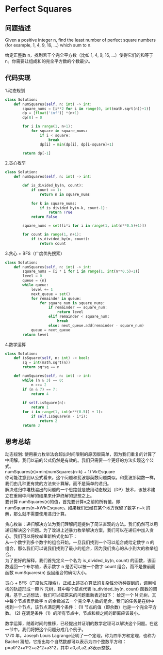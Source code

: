 #  Perfect Squares

## 问题描述

Given a positive integer n, find the least number of perfect square numbers (for example, 1, 4, 9, 16, ...) which sum to n.

给定正整数 n，找到若干个完全平方数（比如 1, 4, 9, 16, ...）使得它们的和等于 n。你需要让组成和的完全平方数的个数最少。

## 代码实现

1.动态规划
```python
class Solution:
    def numSquares(self, n: int) -> int:
        square_nums = [i**2 for i in range(0, int(math.sqrt(n))+1)]
        dp = [float('inf')] *(n+1)
        dp[0] = 0

        for i in range(1, n+1):
            for square in square_nums:
                if i < square:
                    break
                dp[i] = min(dp[i], dp[i-square]+1)

        return dp[-1]
```

2.贪心枚举
```python
class Solution:
    def numSquares(self, n: int) -> int:

        def is_divided_by(n, count):
            if count == 1:
                return n in square_nums
        
            for k in square_nums:
                if is_divided_by(n-k, count-1):
                    return True
            return False

        square_nums = set([i*i for i in range(1, int(n**0.5)+1)])

        for count in range(1, n+1):
            if is_divided_by(n, count):
                return count
```

3.贪心 + BFS（广度优先搜索）
```python
class Solution:
    def numSquares(self, n: int) -> int:
        square_nums = [i * i for i in range(1, int(n**0.5)+1)] 
        level = 0 
        queue = {n} 
        while queue: 
            level += 1 
            next_queue = set() 
            for remainder in queue: 
                for square_num in square_nums: 
                    if remainder == square_num: 
                        return level 
                    elif remainder < square_num: 
                        break 
                    else: next_queue.add(remainder - square_num) 
            queue = next_queue 
        return level
```

4.数学运算
```python
class Solution:
    def isSquare(self, n: int) -> bool:
        sq = int(math.sqrt(n))
        return sq*sq == n

    def numSquares(self, n: int) -> int:
        while (n & 3) == 0: 
            n >>= 2 
        if (n & 7) == 7: 
            return 4 
        
        if self.isSquare(n): 
            return 1 
        for i in range(1, int(n**(0.5)) + 1): 
            if self.isSquare(n - i*i): 
                return 2
        return 3
```


## 思考总结

动态规划: 使用暴力枚举法会超出时间限制的原因很简单，因为我们重复的计算了中间解。我们以前的公式仍然是有效的。我们只需要一个更好的方法实现这个公式。  
numSquares(n)=min⁡(numSquares(n-k) + 1)   ∀k∈square   
你可能注意到从公式看来，这个问题和斐波那契数问题类似。和斐波那契数一样，我们由几种更有效的方法来计算解，而不是简单的递归。  
解决递归中堆栈溢出的问题的一个思路就是使用动态规划（DP）技术，该技术建立在重用中间解的结果来计算终解的思想之上。  
要计算 numSquares(n)的值，首先要计算n之前的所有值，即 numSquares(n−k)∀k∈square。如果我们已经在某个地方保留了数字 n−k 的解，那么就不需要使用递归计算。

贪心枚举：递归解决方法为我们理解问题提供了简洁直观的方法。我们仍然可以用递归解决这个问题。为了改进上述暴力枚举解决方案，我们可以在递归中加入贪心。我们可以将枚举重新格式化如下：  
从一个数字到多个数字的组合开始，一旦我们找到一个可以组合成给定数字 n 的组合，那么我们可以说我们找到了最小的组合，因为我们贪心的从小到大的枚举组合。  
为了更好的解释，我们首先定义一个名为 is_divided_by(n, count) 的函数，该函数返回一个布尔值，表示数字 n 是否可以被一个数字 count 组合，而不是像前面函数 numSquares(n) 返回组合的确切大小。

贪心 + BFS（广度优先搜索），正如上述贪心算法的复杂性分析种提到的，调用堆栈的轨迹形成一颗 N 元树，其中每个结点代表 is_divided_by(n, count) 函数的调用。基于上述想法，我们可以把原来的问题重新表述如下：
给定一个 N 元树，其中每个节点表示数字 n 的余数减去一个完全平方数的组合，我们的任务是在树中找到一个节点，该节点满足两个条件：
(1) 节点的值（即余数）也是一个完全平方数。
(2) 在满足条件（1）的所有节点中，节点和根之间的距离应该最小。

数学运算，随着时间的推移，已经提出并证明的数学定理可以解决这个问题。在这一节中，我们将把这个问题分成几个例子。  
1770 年，Joseph Louis Lagrange证明了一个定理，称为四平方和定理，也称为 Bachet 猜想，它指出每个自然数都可以表示为四个整数平方和：
p=a0^2+a1^2+a2^2+a3^2，其中 a0,a1,a2,a3表示整数。
